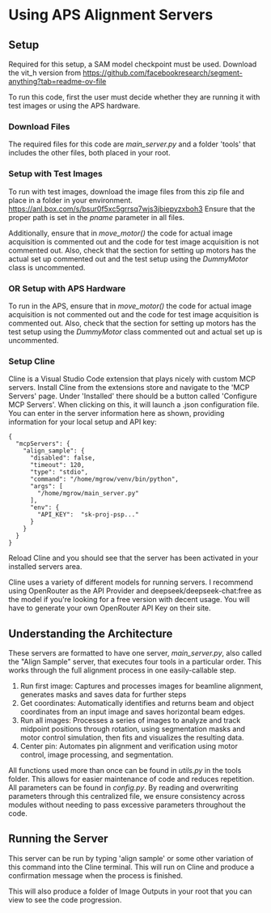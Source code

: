 # Using APS Alignment Servers

## Setup
Required for this setup, a SAM model checkpoint must be used. Download the vit_h version from https://github.com/facebookresearch/segment-anything?tab=readme-ov-file 

To run this code, first the user must decide whether they are running it with test images or using the APS hardware. 

### Download Files
The required files for this code are *main_server.py* and a folder 'tools' that includes the other files, both placed in your root.

### Setup with Test Images
To run with test images, download the image files from this zip file and place in a folder in your environment.
https://anl.box.com/s/bsur0f5xc5grrsq7wjs3jbiepyzxboh3
Ensure that the proper path is set in the *pname* parameter in all files. 

Additionally, ensure that in *move_motor()* the code for actual image acquisition is commented out and the code for test image acquisition is not commented out. Also, check that the section for setting up motors has the actual set up commented out and the test setup using the *DummyMotor* class is uncommented.

### OR Setup with APS Hardware
To run in the APS, ensure that in *move_motor()* the code for actual image acquisition is not commented out and the code for test image acquisition is commented out. Also, check that the section for setting up motors has the test setup using the *DummyMotor* class commented out and actual set up is uncommented.

### Setup Cline
Cline is a Visual Studio Code extension that plays nicely with custom MCP servers. Install Cline from the extensions store and navigate to the 'MCP Servers' page. Under 'Installed' there should be a button called 'Configure MCP Servers'. When clicking on this, it will launch a .json configuration file. 
You can enter in the server information here as shown, providing information for your local setup and API key:
```
{
  "mcpServers": {
    "align_sample": {
      "disabled": false,
      "timeout": 120,
      "type": "stdio",
      "command": "/home/mgrow/venv/bin/python",
      "args": [
        "/home/mgrow/main_server.py"
      ],
      "env": {
        "API_KEY":  "sk-proj-psp..."
      }
    }
  }
}
```
Reload Cline and you should see that the server has been activated in your installed servers area.

Cline uses a variety of different models for running servers. I recommend using OpenRouter as the API Provider and deepseek/deepseek-chat:free as the model if you're looking for a free version with decent usage. You will have to generate your own OpenRouter API Key on their site.

## Understanding the Architecture
These servers are formatted to have one server, *main_server.py*, also called the "Align Sample" server, that executes four tools in a particular order. This works through the full alignment process in one easily-callable step. 

1. Run first image: Captures and processes images for beamline alignment, generates masks and saves data for further steps
2. Get coordinates: Automatically identifies and returns beam and object coordinates from an input image and saves horizontal beam edges.
3. Run all images: Processes a series of images to analyze and track midpoint positions through rotation, using segmentation masks and motor control simulation, then fits and visualizes the resulting data.
4. Center pin: Automates pin alignment and verification using motor control, image processing, and segmentation.

All functions used more than once can be found in *utils.py* in the tools folder. This allows for easier maintenance of code and reduces repetition. All parameters can be found in *config.py*. By reading and overwriting parameters through this centralized file, we ensure consistency across modules without needing to pass excessive parameters throughout the code.

## Running the Server
This server can be run by typing 'align sample' or some other variation of this command into the Cline terminal. 
This will run on Cline and produce a confirmation message when the process is finished. 

This will also produce a folder of Image Outputs in your root that you can view to see the code progression.
